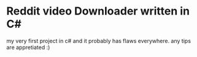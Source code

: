 # Reddit video Downloader written in C#

my very first project in c# and it probably has flaws everywhere. any tips are appretiated :)
